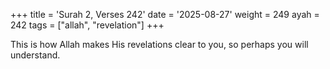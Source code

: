 +++
title = 'Surah 2, Verses 242'
date = '2025-08-27'
weight = 249
ayah = 242
tags = ["allah", "revelation"]
+++

This is how Allah makes His revelations clear to you, so perhaps you will understand.